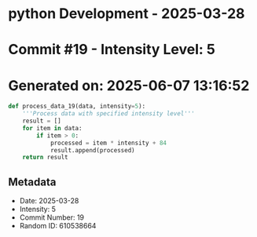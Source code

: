 ﻿# python Development - 2025-03-28
# Commit #19 - Intensity Level: 5
# Generated on: 2025-06-07 13:16:52
```python
def process_data_19(data, intensity=5):
    '''Process data with specified intensity level'''
    result = []
    for item in data:
        if item > 0:
            processed = item * intensity + 84
            result.append(processed)
    return result
```
## Metadata
- Date: 2025-03-28
- Intensity: 5
- Commit Number: 19
- Random ID: 610538664
